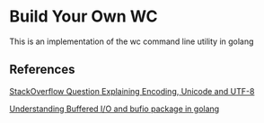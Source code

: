 # Build Your Own WC

This is an implementation of the wc command line utility in golang

## References

[StackOverflow Question Explaining Encoding, Unicode and UTF-8](https://stackoverflow.com/questions/643694/what-is-the-difference-between-utf-8-and-unicode)

[Understanding Buffered I/O and bufio package in golang](https://medium.com/golangspec/introduction-to-bufio-package-in-golang-ad7d1877f762)
